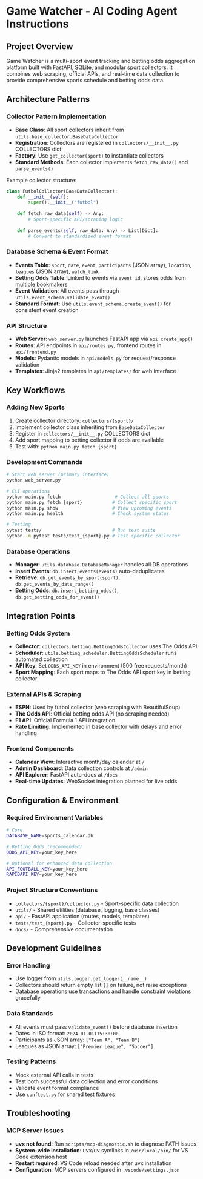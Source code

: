 # Game Watcher - AI Coding Agent Instructions

## Project Overview
Game Watcher is a multi-sport event tracking and betting odds aggregation platform built with FastAPI, SQLite, and modular sport collectors. It combines web scraping, official APIs, and real-time data collection to provide comprehensive sports schedule and betting odds data.

## Architecture Patterns

### Collector Pattern Implementation
- **Base Class**: All sport collectors inherit from `utils.base_collector.BaseDataCollector`
- **Registration**: Collectors are registered in `collectors/__init__.py` COLLECTORS dict
- **Factory**: Use `get_collector(sport)` to instantiate collectors
- **Standard Methods**: Each collector implements `fetch_raw_data()` and `parse_events()`

Example collector structure:
```python
class FutbolCollector(BaseDataCollector):
    def __init__(self):
        super().__init__("futbol")
    
    def fetch_raw_data(self) -> Any:
        # Sport-specific API/scraping logic
    
    def parse_events(self, raw_data: Any) -> List[Dict]:
        # Convert to standardized event format
```

### Database Schema & Event Format
- **Events Table**: `sport`, `date`, `event`, `participants` (JSON array), `location`, `leagues` (JSON array), `watch_link`
- **Betting Odds Table**: Linked to events via `event_id`, stores odds from multiple bookmakers
- **Event Validation**: All events pass through `utils.event_schema.validate_event()`
- **Standard Format**: Use `utils.event_schema.create_event()` for consistent event creation

### API Structure
- **Web Server**: `web_server.py` launches FastAPI app via `api.create_app()`
- **Routes**: API endpoints in `api/routes.py`, frontend routes in `api/frontend.py`  
- **Models**: Pydantic models in `api/models.py` for request/response validation
- **Templates**: Jinja2 templates in `api/templates/` for web interface

## Key Workflows

### Adding New Sports
1. Create collector directory: `collectors/{sport}/`
2. Implement collector class inheriting from `BaseDataCollector`
3. Register in `collectors/__init__.py` COLLECTORS dict
4. Add sport mapping to betting collector if odds are available
5. Test with: `python main.py fetch {sport}`

### Development Commands
```bash
# Start web server (primary interface)
python web_server.py

# CLI operations
python main.py fetch                    # Collect all sports
python main.py fetch {sport}           # Collect specific sport  
python main.py show                    # View upcoming events
python main.py health                  # Check system status

# Testing
pytest tests/                          # Run test suite
python -m pytest tests/test_{sport}.py # Test specific collector
```

### Database Operations
- **Manager**: `utils.database.DatabaseManager` handles all DB operations
- **Insert Events**: `db.insert_events(events)` auto-deduplicates
- **Retrieve**: `db.get_events_by_sport(sport)`, `db.get_events_by_date_range()`
- **Betting Odds**: `db.insert_betting_odds()`, `db.get_betting_odds_for_event()`

## Integration Points

### Betting Odds System
- **Collector**: `collectors.betting.BettingOddsCollector` uses The Odds API
- **Scheduler**: `utils.betting_scheduler.BettingOddsScheduler` runs automated collection
- **API Key**: Set `ODDS_API_KEY` in environment (500 free requests/month)
- **Sport Mapping**: Each sport maps to The Odds API sport key in betting collector

### External APIs & Scraping
- **ESPN**: Used by futbol collector (web scraping with BeautifulSoup)
- **The Odds API**: Official betting odds API (no scraping needed)
- **F1 API**: Official Formula 1 API integration
- **Rate Limiting**: Implemented in base collector with delays and error handling

### Frontend Components
- **Calendar View**: Interactive month/day calendar at `/`
- **Admin Dashboard**: Data collection controls at `/admin`
- **API Explorer**: FastAPI auto-docs at `/docs`
- **Real-time Updates**: WebSocket integration planned for live odds

## Configuration & Environment

### Required Environment Variables
```bash
# Core
DATABASE_NAME=sports_calendar.db

# Betting Odds (recommended)
ODDS_API_KEY=your_key_here

# Optional for enhanced data collection
API_FOOTBALL_KEY=your_key_here
RAPIDAPI_KEY=your_key_here
```

### Project Structure Conventions
- `collectors/{sport}/collector.py` - Sport-specific data collection
- `utils/` - Shared utilities (database, logging, base classes)
- `api/` - FastAPI application (routes, models, templates)
- `tests/test_{sport}.py` - Collector-specific tests
- `docs/` - Comprehensive documentation

## Development Guidelines

### Error Handling
- Use logger from `utils.logger.get_logger(__name__)` 
- Collectors should return empty list `[]` on failure, not raise exceptions
- Database operations use transactions and handle constraint violations gracefully

### Data Standards
- All events must pass `validate_event()` before database insertion
- Dates in ISO format: `2024-01-01T15:30:00`
- Participants as JSON array: `["Team A", "Team B"]`
- Leagues as JSON array: `["Premier League", "Soccer"]`

### Testing Patterns
- Mock external API calls in tests
- Test both successful data collection and error conditions
- Validate event format compliance
- Use `conftest.py` for shared test fixtures

## Troubleshooting

### MCP Server Issues
- **uvx not found**: Run `scripts/mcp-diagnostic.sh` to diagnose PATH issues
- **System-wide installation**: uvx/uv symlinks in `/usr/local/bin/` for VS Code extension host
- **Restart required**: VS Code reload needed after uvx installation
- **Configuration**: MCP servers configured in `.vscode/settings.json`
